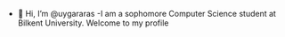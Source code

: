 - 👋 Hi, I’m @uygararas
-I am a sophomore Computer Science student at Bilkent University.
Welcome to my profile

